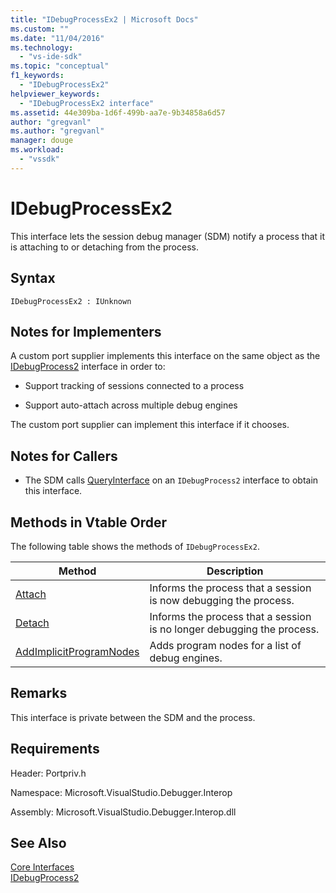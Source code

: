 ```yaml
---
title: "IDebugProcessEx2 | Microsoft Docs"
ms.custom: ""
ms.date: "11/04/2016"
ms.technology: 
  - "vs-ide-sdk"
ms.topic: "conceptual"
f1_keywords: 
  - "IDebugProcessEx2"
helpviewer_keywords: 
  - "IDebugProcessEx2 interface"
ms.assetid: 44e309ba-1d6f-499b-aa7e-9b34858a6d57
author: "gregvanl"
ms.author: "gregvanl"
manager: douge
ms.workload: 
  - "vssdk"
---
```

# IDebugProcessEx2
This interface lets the session debug manager (SDM) notify a process that it is attaching to or detaching from the process.  
  
## Syntax  
  
```  
IDebugProcessEx2 : IUnknown  
```  
  
## Notes for Implementers  
 A custom port supplier implements this interface on the same object as the [IDebugProcess2](../../../extensibility/debugger/reference/idebugprocess2.md) interface in order to:  
  
-   Support tracking of sessions connected to a process  
  
-   Support auto-attach across multiple debug engines  
  
 The custom port supplier can implement this interface if it chooses.  
  
## Notes for Callers  
  
-   The SDM calls [QueryInterface](/cpp/atl/queryinterface) on an `IDebugProcess2` interface to obtain this interface.  
  
## Methods in Vtable Order  
 The following table shows the methods of `IDebugProcessEx2`.  
  
|Method|Description|  
|------------|-----------------|  
|[Attach](../../../extensibility/debugger/reference/idebugprocessex2-attach.md)|Informs the process that a session is now debugging the process.|  
|[Detach](../../../extensibility/debugger/reference/idebugprocessex2-detach.md)|Informs the process that a session is no longer debugging the process.|  
|[AddImplicitProgramNodes](../../../extensibility/debugger/reference/idebugprocessex2-addimplicitprogramnodes.md)|Adds program nodes for a list of debug engines.|  
  
## Remarks  
 This interface is private between the SDM and the process.  
  
## Requirements  
 Header: Portpriv.h  
  
 Namespace: Microsoft.VisualStudio.Debugger.Interop  
  
 Assembly: Microsoft.VisualStudio.Debugger.Interop.dll  
  
## See Also  
 [Core Interfaces](../../../extensibility/debugger/reference/core-interfaces.md)   
 [IDebugProcess2](../../../extensibility/debugger/reference/idebugprocess2.md)